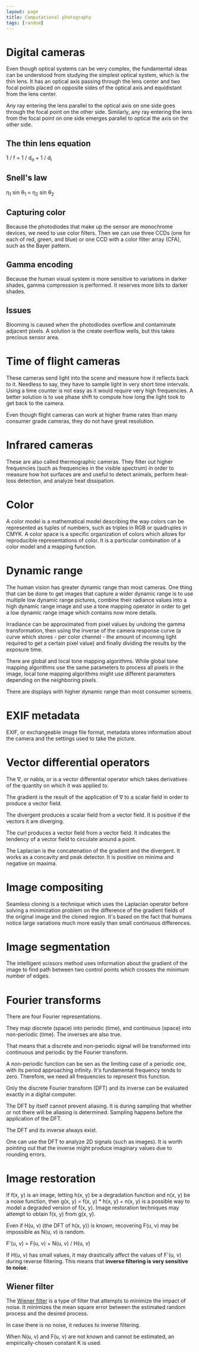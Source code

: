```yaml
---
layout: page
title: Computational photography
tags: [random]
---
```


# Digital cameras

Even though optical systems can be very complex, the fundamental ideas can be
understood from studying the simplest optical system, which is the thin lens.
It has an optical axis passing through the lens center and two focal points
placed on opposite sides of the optical axis and equidistant from the lens
center.

Any ray entering the lens parallel to the optical axis on one side goes through
the focal point on the other side. Similarly, any ray entering the lens from
the focal point on one side emerges parallel to optical the axis on the other
side.

## The thin lens equation

1 / f = 1 / d<sub>o</sub> + 1 / d<sub>i</sub>

## Snell's law

η<sub>1</sub> sin θ<sub>1</sub> = η<sub>2</sub> sin θ<sub>2</sub>

## Capturing color

Because the photodiodes that make up the sensor are monochrome devices, we need
to use color filters. Then we can use three CCDs (one for each of red, green,
and blue) or one CCD with a color filter array (CFA), such as the Bayer
pattern.

## Gamma encoding

Because the human visual system is more sensitive to variations in darker
shades, gamma compression is performed. It reserves more bits to darker shades.

## Issues

Blooming is caused when the photodiodes overflow and contaminate adjacent
pixels. A solution is the create overflow wells, but this takes precious sensor
area.

# Time of flight cameras

These cameras send light into the scene and measure how it reflects back to it.
Needless to say, they have to sample light in very short time intervals. Using
a time counter is not easy as it would require very high frequencies. A better
solution is to use phase shift to compute how long the light took to get back
to the camera.

Even though flight cameras can work at higher frame rates than many consumer
grade cameras, they do not have great resolution.

# Infrared cameras

These are also called thermographic cameras. They filter out higher frequencies
(such as frequencies in the visible spectrum) in order to measure how hot
surfaces are and useful to detect animals, perform heat-loss detection, and
analyze heat dissipation.

# Color

A color model is a mathematical model describing the way colors can be
represented as tuples of numbers, such as triples in RGB or quadruples in CMYK.
A color space is a specific organization of colors which allows for
reproducible representations of color. It is a particular combination of a
color model and a mapping function.

# Dynamic range

The human vision has greater dynamic range than most cameras. One thing that
can be done to get images that capture a wider dynamic range is to use multiple
low dynamic range pictures, combine their radiance values into a high dynamic
range image and use a tone mapping operator in order to get a low dynamic range
image which contains now more details.

Irradiance can be approximated from pixel values by undoing the gamma
transformation, then using the inverse of the camera response curve (a curve
which stores - per color channel - the amount of incoming light required to get
a certain pixel value) and finally dividing the results by the exposure time.

There are global and local tone mapping algorithms. While global tone mapping
algorithms use the same parameters to process all pixels in the image, local
tone mapping algorithms might use different parameters depending on the
neighboring pixels.

There are displays with higher dynamic range than most consumer screens.

# EXIF metadata

EXIF, or exchangeable image file format, metadata stores information about the
camera and the settings used to take the picture.

# Vector differential operators

The ∇, or nabla, or is a vector differential operator which takes derivatives
of the quantity on which it was applied to.

The gradient is the result of the application of ∇ to a scalar field in order
to produce a vector field.

The divergent produces a scalar field from a vector field. It is positive if
the vectors it are diverging.

The curl produces a vector field from a vector field. It indicates the tendency
of a vector field to circulate around a point.

The Laplacian is the concatenation of the gradient and the divergent. It works
as a concavity and peak detector. It is positive on minima and negative on
maxima.

# Image compositing

Seamless cloning is a technique which uses the Laplacian operator before
solving a minimization problem on the difference of the gradient fields of the
original image and the cloned region. It's based on the fact that humans notice
large variations much more easily than small continuous differences.

# Image segmentation

The intelligent scissors method uses information about the gradient of the
image to find path between two control points which crosses the minimum number
of edges.

# Fourier transforms

There are four Fourier representations.

They map discrete (space) into periodic (time), and continuous (space) into
non-periodic (time). The inverses are also true.

That means that a discrete and non-periodic signal will be transformed into
continuous and periodic by the Fourier transform.

A non-periodic function can be sen as the limiting case of a periodic one, with
its period approaching infinity. It's fundamental frequency tends to zero.
Therefore, we need all frequencies to represent this function.

Only the discrete Fourier transform (DFT) and its inverse can be evaluated
exactly in a digital computer.

The DFT by itself cannot prevent aliasing. It is during sampling that whether
or not there will be aliasing is determined. Sampling happens before the
application of the DFT.

The DFT and its inverse always exist.

One can use the DFT to analyze 2D signals (such as images). It is worth
pointing out that the inverse might produce imaginary values due to rounding
errors.

# Image restoration

If f(x, y) is an image, letting h(x, y) be a degradation function and n(x, y)
be a noise function, then g(x, y) = f(x, y) * h(x, y) + n(x, y) is a possible
way to model a degraded version of f(x, y). Image restoration techniques may
attempt to obtain f(x, y) from g(x, y).

Even if H(u, v) (the DFT of h(x, y)) is known, recovering F(u, v) may be
impossible as N(u, v) is random.

F'(u, v) = F(u, v) + N(u, v) / H(u, v)

If H(u, v) has small values, it may drastically affect the values of F'(u, v)
during reverse filtering. This means that **inverse filtering is very sensitive
to noise**.

## Wiener filter

The [Wiener filter](https://en.wikipedia.org/wiki/Wiener_filter) is a type of
filter that attempts to minimize the impact of noise. It minimizes the mean
square error between the estimated random process and the desired process.

In case there is no noise, it reduces to inverse filtering.

When N(u, v) and F(u, v) are not known and cannot be estimated, an
empirically-chosen constant K is used.
